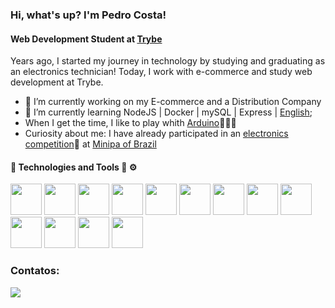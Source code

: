 ### Hi, what's up? I'm Pedro Costa! 

#### Web Development Student at [Trybe](https://github.com/betrybe)

Years ago, I started my journey in technology by studying and graduating as an electronics technician! Today, I work with e-commerce and study web development at Trybe. 


- 🔭 I’m currently working on my E-commerce and a Distribution Company 
- 🌱 I’m currently learning NodeJS | Docker | mySQL | Express | [English](https://www.credential.net/87a34819-ffb5-46c7-ac47-8306f23bdb26?username=pedrocostadossantos560071#gs.azip07);
- When I get the time, I like to play whith [Arduino](https://www.arduino.cc/)🤖🤖🤖
- Curiosity about me: I have already participated in an [electronics competition](https://www.instagram.com/p/Boe-CIPHYlm/?utm_source=ig_web_copy_link)🥇 at [Minipa of Brazil](https://www.minipa.com.br/sobre-minipa)

#### 🚀 Technologies and Tools  🧰 ⚙️
<img src="https://cdn.jsdelivr.net/gh/devicons/devicon/icons/nodejs/nodejs-plain-wordmark.svg"  height=50  width=50/>
<img src="https://cdn.jsdelivr.net/gh/devicons/devicon/icons/mysql/mysql-original-wordmark.svg"  height=50  width=50/>
<img src="https://cdn.jsdelivr.net/gh/devicons/devicon/icons/jest/jest-plain.svg"  height=50  width=50/>
<img src="https://cdn.jsdelivr.net/gh/devicons/devicon/icons/docker/docker-original-wordmark.svg"  height=50  width=50/>
<img src="https://cdn.jsdelivr.net/gh/devicons/devicon/icons/html5/html5-original-wordmark.svg" height=50  width=50/> 
<img src="https://cdn.jsdelivr.net/gh/devicons/devicon/icons/react/react-original.svg"  height=50  width=50/>
<img src="https://cdn.jsdelivr.net/gh/devicons/devicon/icons/redux/redux-original.svg"  height=50  width=50/>
<img src="https://cdn.jsdelivr.net/gh/devicons/devicon/icons/arduino/arduino-original-wordmark.svg"  height=50  width=50/>
<img src="https://cdn.jsdelivr.net/gh/devicons/devicon/icons/github/github-original-wordmark.svg" height=50  width=50/>
<img src="https://cdn.jsdelivr.net/gh/devicons/devicon/icons/slack/slack-original-wordmark.svg"  height=50  width=50/>
<img src="https://cdn.jsdelivr.net/gh/devicons/devicon/icons/trello/trello-plain-wordmark.svg"  height=50  width=50/>
<img src="https://cdn.jsdelivr.net/gh/devicons/devicon/icons/vscode/vscode-original.svg"  height=50  width=50/>
<img src="https://cdn.jsdelivr.net/gh/devicons/devicon/icons/vim/vim-original.svg"  height=50  width=50/>
          
### Contatos:

<div>
<a href="www.linkedin.com/in/pe-costa" target="_blank"><img src="https://img.shields.io/badge/-LinkedIn-%230077B5?style=for-the-badge&logo=linkedin&logoColor=white" target="_blank"></a>   
</div>
